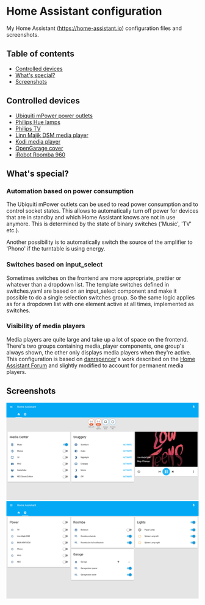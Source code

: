 # Home Assistant configuration

My Home Assistant (https://home-assistant.io) configuration files and screenshots.


## Table of contents

* [Controlled devices](#controlled-devices)
* [What's special?](#whats-special)
* [Screenshots](#screenshots)


## Controlled devices

* [Ubiquiti mPower power outlets](https://www.ubnt.com/mfi/mpower/)
* [Philips Hue lamps](http://www2.meethue.com/de-ch/productdetail/philips-hue-white-and-color-ambiance-starter-kit-a19)
* [Philips TV](http://www.mea.philips.com/c-p/47PFL6007H_12/6000-series-smart-led-tv-with-ambilight-spectra-2-and-pixel-precise-hd#see-all-benefits)
* [Linn Majik DSM media player](https://linn.co.uk/hifi-separates/network-music-players/majik)
* [Kodi media player](https://kodi.tv/)
* [OpenGarage cover](https://opengarage.io/)
* [iRobot Roomba 960](http://www.irobot.com/)


## What's special?

### Automation based on power consumption

The Ubiquiti mPower outlets can be used to read power consumption and to control socket states. This allows to automatically turn off power for devices that are in standby and which Home Assistant knows are not in use anymore. This is determined by the state of binary switches ('Music', 'TV' etc.).

Another possibility is to automatically switch the source of the amplifier to 'Phono' if the turntable is using energy.


### Switches based on input_select

Sometimes switches on the frontend are more appropriate, prettier or whatever than a dropdown list. The template switches defined in switches.yaml are based on an input_select component and make it possible to do a single selection switches group. So the same logic applies as for a dropdown list with one element active at all times, implemented as switches.


### Visibility of media players

Media players are quite large and take up a lot of space on the frontend. There's two groups containing media_player components, one group's always shown, the other only displays media players when they're active. This configuration is based on [danrspencer](https://github.com/danrspencer)'s work described on the [Home Assistant Forum](https://community.home-assistant.io/t/show-any-currently-active-media-player-on-default-view/23960?u=bliemli) and slightly modified to account for permanent media players.


## Screenshots

![Screenshot 1](images/ha01.png)
![Screenshot 2](images/ha02.png)

